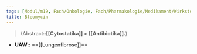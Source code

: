```yaml
---
tags: [Modul/m19, Fach/Onkologie, Fach/Pharmakologie/Medikament/Wirkstoff]
title: Bleomycin
---
```

> (Abstract::**[[Cytostatika]] > [[Antibiotika]].**)
- **UAW**:: ==[[Lungenfibrose]]==